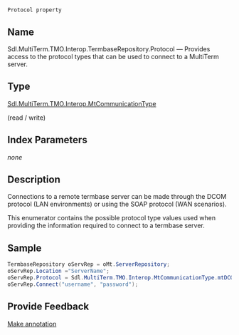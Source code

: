 

# 
    Protocol property



## Name

Sdl.MultiTerm.TMO.Interop.TermbaseRepository.Protocol —          Provides access to the protocol types that can be used to connect to a MultiTerm server.



## Type

[Sdl.MultiTerm.TMO.Interop.MtCommunicationType](Sdl.MultiTerm.TMO.Interop.MtCommunicationType.html)

(read / write)



## Index Parameters
*none*


## Description



Connections to a remote termbase server can be made through the DCOM protocol (LAN environments) or using the SOAP protocol (WAN scenarios).

This enumerator contains the possible protocol type values used when providing the information required to connect to a termbase server.



## Sample


```cs
TermbaseRepository oServRep = oMt.ServerRepository;
oServRep.Location ="ServerName";
oServRep.Protocol = Sdl.MultiTerm.TMO.Interop.MtCommunicationType.mtDCOM;
oServRep.Connect("username", "password");
```



## Provide Feedback

[Make annotation](mailto:sdk-feedback@sdl.com&amp;subject=Reference%20for%20Sdl.MultiTerm.TMO.Interop.TermbaseRepository.Protocol)

